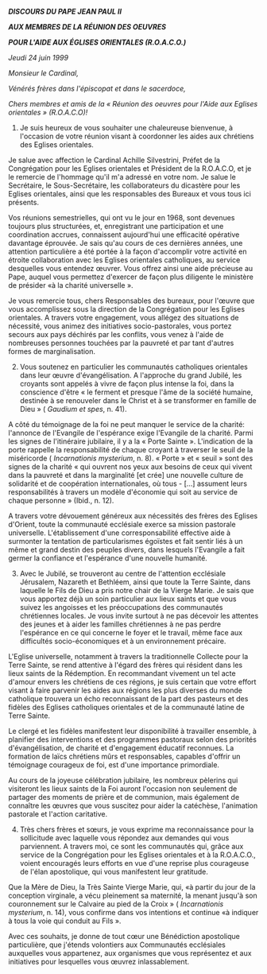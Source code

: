 ***DISCOURS DU PAPE JEAN PAUL II***

***AUX MEMBRES DE LA RÉUNION DES OEUVRES***

***POUR L'AIDE AUX ÉGLISES ORIENTALES (R.O.A.C.O.)***

*Jeudi 24 juin 1999*

*Monsieur le Cardinal,*

*Vénérés frères dans l'épiscopat et dans le sacerdoce,*

*Chers membres et amis de la « Réunion des oeuvres pour l'Aide aux Eglises orientales » (R.O.A.C.O)!*

1. Je suis heureux de vous souhaiter une chaleureuse bienvenue, à l'occasion de votre réunion visant à coordonner les aides aux chrétiens des Eglises orientales.

Je salue avec affection le Cardinal Achille Silvestrini, Préfet de la Congrégation pour les Eglises orientales et Président de la R.O.A.C.O, et je le remercie de l'hommage qu'il m'a adressé en votre nom. Je salue le Secrétaire, le Sous-Secrétaire, les collaborateurs du dicastère pour les Eglises orientales, ainsi que les responsables des Bureaux et vous tous ici présents.

Vos réunions semestrielles, qui ont vu le jour en 1968, sont devenues toujours plus structurées, et, enregistrant une participation et une coordination accrues, connaissent aujourd'hui une efficacité opérative davantage éprouvée. Je sais qu'au cours de ces dernières années, une attention particulière a été portée à la façon d'accomplir votre activité en étroite collaboration avec les Eglises orientales catholiques, au service desquelles vous entendez œuvrer. Vous offrez ainsi une aide précieuse au Pape, auquel vous permettez d'exercer de façon plus diligente le ministère de présider «à la charité universelle ».

Je vous remercie tous, chers Responsables des bureaux, pour l'œuvre que vous accomplissez sous la direction de la Congrégation pour les Eglises orientales. A travers votre engagement, vous allégez des situations de nécessité, vous animez des initiatives socio-pastorales, vous portez secours aux pays déchirés par les conflits, vous venez à l'aide de nombreuses personnes touchées par la pauvreté et par tant d'autres formes de marginalisation.

2. Vous soutenez en particulier les communautés catholiques orientales dans leur œuvre d'évangélisation. A l'approche du grand Jubilé, les croyants sont appelés à vivre de façon plus intense la foi, dans la conscience d'être « le ferment et presque l'âme de la société humaine, destinée à se renouveler dans le Christ et à se transformer en famille de Dieu » ( *Gaudium et spes*, n. 41).

A côté du témoignage de la foi ne peut manquer le service de la charité: l'annonce de l'Evangile de l'espérance exige l'Evangile de la charité. Parmi les signes de l'itinéraire jubilaire, il y a la « Porte Sainte ». L'indication de la porte rappelle la responsabilité de chaque croyant à traverser le seuil de la miséricorde ( *Incarnationis mysterium*, n. 8). « Porte » et « seuil » sont des signes de la charité « qui ouvrent nos yeux aux besoins de ceux qui vivent dans la pauvreté et dans la marginalité [et crée] une nouvelle culture de solidarité et de coopération internationales, où tous - [...] assument leurs responsabilités à travers un modèle d'économie qui soit au service de chaque personne » (Ibid., n. 12).

A travers votre dévouement généreux aux nécessités des frères des Eglises d'Orient, toute la communauté ecclésiale exerce sa mission pastorale universelle. L'établissement d'une corresponsabilité effective aide à surmonter la tentation de particularismes égoïstes et fait sentir liés à un même et grand destin des peuples divers, dans lesquels l'Evangile a fait germer la confiance et l'espérance d'une nouvelle humanité.

3. Avec le Jubilé, se trouveront au centre de l'attention ecclésiale Jérusalem, Nazareth et Bethléem, ainsi que toute la Terre Sainte, dans laquelle le Fils de Dieu a pris notre chair de la Vierge Marie. Je sais que vous apportez déjà un soin particulier aux lieux saints et que vous suivez les angoisses et les préoccupations des communautés chrétiennes locales. Je vous invite surtout à ne pas décevoir les attentes des jeunes et à aider les familles chrétiennes à ne pas perdre l'espérance en ce qui concerne le foyer et le travail, même face aux difficultés socio-économiques et à un environnement précaire.

L'Eglise universelle, notamment à travers la traditionnelle Collecte pour la Terre Sainte, se rend attentive à l'égard des frères qui résident dans les lieux saints de la Rédemption. En recommandant vivement un tel acte d'amour envers les chrétiens de ces régions, je suis certain que votre effort visant à faire parvenir les aides aux régions les plus diverses du monde catholique trouvera un écho reconnaissant de la part des pasteurs et des fidèles des Eglises catholiques orientales et de la communauté latine de Terre Sainte.

Le clergé et les fidèles manifestent leur disponibilité à travailler ensemble, à planifier des interventions et des programmes pastoraux selon des priorités d'évangélisation, de charité et d'engagement éducatif reconnues. La formation de laïcs chrétiens mûrs et responsables, capables d'offrir un témoignage courageux de foi, est d'une importance primordiale.

Au cours de la joyeuse célébration jubilaire, les nombreux pèlerins qui visiteront les lieux saints de la Foi auront l'occasion non seulement de partager des moments de prière et de communion, mais également de connaître les œuvres que vous suscitez pour aider la catéchèse, l'animation pastorale et l'action caritative.

4. Très chers frères et sœurs, je vous exprime ma reconnaissance pour la sollicitude avec laquelle vous répondez aux demandes qui vous parviennent. A travers moi, ce sont les communautés qui, grâce aux service de la Congrégation pour les Eglises orientales et à la R.O.A.C.O., voient encouragés leurs efforts en vue d'une reprise plus courageuse de l'élan apostolique, qui vous manifestent leur gratitude.

Que la Mère de Dieu, la Très Sainte Vierge Marie, qui, «à partir du jour de la conception virginale, a vécu pleinement sa maternité, la menant jusqu'à son couronnement sur le Calvaire au pied de la Croix » ( *Incarnationis mysterium*, n. 14), vous confirme dans vos intentions et continue «à indiquer à tous la voie qui conduit au Fils ».

Avec ces souhaits, je donne de tout cœur une Bénédiction apostolique particulière, que j'étends volontiers aux Communautés ecclésiales auxquelles vous appartenez, aux organismes que vous représentez et aux initiatives pour lesquelles vous œuvrez inlassablement.